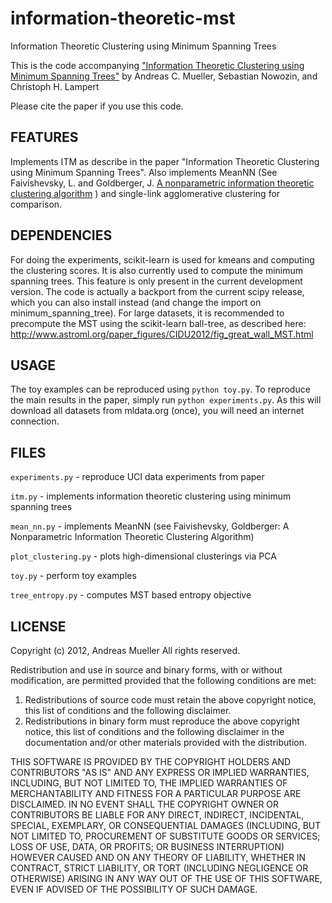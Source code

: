 information-theoretic-mst
=========================

Information Theoretic Clustering using Minimum Spanning Trees

This is the code accompanying ["Information Theoretic Clustering using Minimum Spanning Trees"](http://www.nowozin.net/sebastian/papers/mueller2012itclustering.pdf)
by Andreas C. Mueller, Sebastian Nowozin, and Christoph H. Lampert

Please cite the paper if you use this code.


FEATURES
--------
Implements ITM as describe in the paper "Information Theoretic Clustering using Minimum Spanning Trees".
Also implements MeanNN (See Faivishevsky, L. and Goldberger, J. [A nonparametric information theoretic clustering algorithm](http://eprints.pascal-network.org/archive/00007747/) )
and single-link agglomerative clustering for comparison.


DEPENDENCIES
------------
For doing the experiments, scikit-learn is used for kmeans and computing the clustering scores.
It is also currently used to compute the minimum spanning trees. This feature is only present in the current development version.
The code is actually a backport from the current scipy release, which you can also install instead
(and change the import on minimum_spanning_tree).
For large datasets, it is recommended to precompute the MST using the scikit-learn ball-tree, as described here:
http://www.astroml.org/paper_figures/CIDU2012/fig_great_wall_MST.html


USAGE
-----
The toy examples can be reproduced using ``python toy.py``.
To reproduce the main results in the paper, simply run ``python experiments.py``.
As this will download all datasets from mldata.org (once), you will need an internet connection.


FILES
-----
``experiments.py`` - reproduce UCI data experiments from paper

``itm.py`` - implements information theoretic clustering using minimum spanning trees

``mean_nn.py`` - implements MeanNN (see Faivishevsky, Goldberger: A Nonparametric Information Theoretic Clustering Algorithm)

``plot_clustering.py`` - plots high-dimensional clusterings via PCA

``toy.py`` - perform toy examples

``tree_entropy.py`` - computes MST based entropy objective


LICENSE
-------
Copyright (c) 2012, Andreas Mueller 
All rights reserved.

Redistribution and use in source and binary forms, with or without
modification, are permitted provided that the following conditions are met: 

1. Redistributions of source code must retain the above copyright notice, this
   list of conditions and the following disclaimer. 
2. Redistributions in binary form must reproduce the above copyright notice,
   this list of conditions and the following disclaimer in the documentation
   and/or other materials provided with the distribution. 

THIS SOFTWARE IS PROVIDED BY THE COPYRIGHT HOLDERS AND CONTRIBUTORS "AS IS" AND
ANY EXPRESS OR IMPLIED WARRANTIES, INCLUDING, BUT NOT LIMITED TO, THE IMPLIED
WARRANTIES OF MERCHANTABILITY AND FITNESS FOR A PARTICULAR PURPOSE ARE
DISCLAIMED. IN NO EVENT SHALL THE COPYRIGHT OWNER OR CONTRIBUTORS BE LIABLE FOR
ANY DIRECT, INDIRECT, INCIDENTAL, SPECIAL, EXEMPLARY, OR CONSEQUENTIAL DAMAGES
(INCLUDING, BUT NOT LIMITED TO, PROCUREMENT OF SUBSTITUTE GOODS OR SERVICES;
LOSS OF USE, DATA, OR PROFITS; OR BUSINESS INTERRUPTION) HOWEVER CAUSED AND
ON ANY THEORY OF LIABILITY, WHETHER IN CONTRACT, STRICT LIABILITY, OR TORT
(INCLUDING NEGLIGENCE OR OTHERWISE) ARISING IN ANY WAY OUT OF THE USE OF THIS
SOFTWARE, EVEN IF ADVISED OF THE POSSIBILITY OF SUCH DAMAGE.
